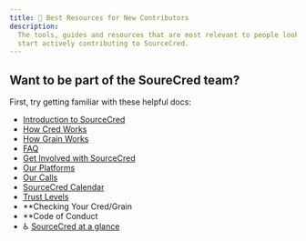 ```yaml
---
title: 🌱 Best Resources for New Contributors
description:
  The tools, guides and resources that are most relevant to people looking to
  start actively contributing to SourceCred.
---
```


## Want to be part of the SoureCred team?

First, try getting familiar with these helpful docs:

- [Introduction to SourceCred](https://sourcecred.io/docs/)
- [How Cred Works](https://sourcecred.io/docs/beta/cred)
- [How Grain Works](https://sourcecred.io/docs/beta/grain)
- [FAQ](https://sourcecred.io/docs/beta/FAQ)
- [Get Involved with SourceCred](https://sourcecred.io/docs/beta/get-involved)
- [Our Platforms](https://sourcecred.io/docs/beta/our-platforms)
- [Our Calls](https://sourcecred.io/docs/beta/our-calls)
- [SourceCred Calendar](https://calendar.google.com/calendar/u/0/embed?src=ops@sourcecred.io)
- [Trust Levels](https://sourcecred.io/docs/concepts/trust_levels)
- \*\*Checking Your Cred/Grain
- \*\*Code of Conduct
- ♿ [SourceCred at a glance](https://github.com/orgs/sourcecred/projects/8)
